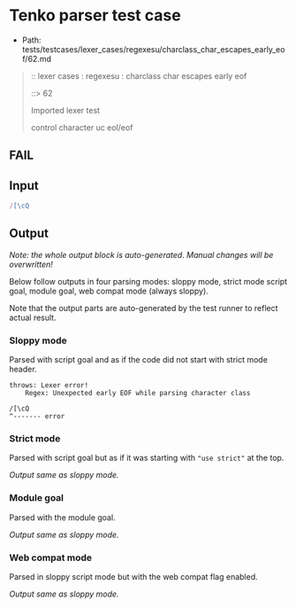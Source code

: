 # Tenko parser test case

- Path: tests/testcases/lexer_cases/regexesu/charclass_char_escapes_early_eof/62.md

> :: lexer cases : regexesu : charclass char escapes early eof
>
> ::> 62
>
> Imported lexer test
>
> control character uc eol/eof

## FAIL

## Input

`````js
/[\cQ
`````

## Output

_Note: the whole output block is auto-generated. Manual changes will be overwritten!_

Below follow outputs in four parsing modes: sloppy mode, strict mode script goal, module goal, web compat mode (always sloppy).

Note that the output parts are auto-generated by the test runner to reflect actual result.

### Sloppy mode

Parsed with script goal and as if the code did not start with strict mode header.

`````
throws: Lexer error!
    Regex: Unexpected early EOF while parsing character class

/[\cQ
^------- error
`````

### Strict mode

Parsed with script goal but as if it was starting with `"use strict"` at the top.

_Output same as sloppy mode._

### Module goal

Parsed with the module goal.

_Output same as sloppy mode._

### Web compat mode

Parsed in sloppy script mode but with the web compat flag enabled.

_Output same as sloppy mode._
